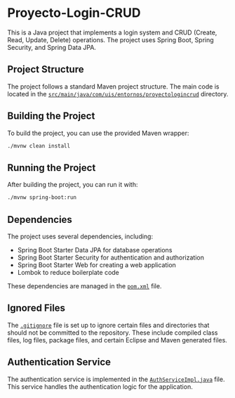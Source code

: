 # Proyecto-Login-CRUD

This is a Java project that implements a login system and CRUD (Create, Read, Update, Delete) operations. The project uses Spring Boot, Spring Security, and Spring Data JPA.

## Project Structure

The project follows a standard Maven project structure. The main code is located in the [`src/main/java/com/uis/entornos/proyectologincrud`]("src/main/java/com/uis/entornos/proyectologincrud") directory.

## Building the Project

To build the project, you can use the provided Maven wrapper:

```sh
./mvnw clean install
```

## Running the Project

After building the project, you can run it with:

```sh
./mvnw spring-boot:run
```

## Dependencies

The project uses several dependencies, including:

- Spring Boot Starter Data JPA for database operations
- Spring Boot Starter Security for authentication and authorization
- Spring Boot Starter Web for creating a web application
- Lombok to reduce boilerplate code

These dependencies are managed in the [`pom.xml`]("pom.xml") file.

## Ignored Files

The [`.gitignore`](".gitignore") file is set up to ignore certain files and directories that should not be committed to the repository. These include compiled class files, log files, package files, and certain Eclipse and Maven generated files.

## Authentication Service

The authentication service is implemented in the [`AuthServiceImpl.java`]("src/main/java/com/uis/entornos/proyectologincrud/Auth/AuthServiceImpl.java") file. This service handles the authentication logic for the application.
